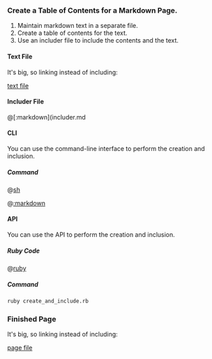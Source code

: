 ### Create a Table of Contents for a Markdown Page.

1.  Maintain markdown text in a separate file.
2.  Create a table of contents for the text.
3.  Use an includer file to include the contents and the text.

#### Text File

It's big, so linking instead of including:

[text file](text.md)

#### Includer File

@[:markdown](includer.md

#### CLI

You can use the command-line interface to perform the creation and inclusion.

##### Command

@[sh](create_and_include.sh)

@[:markdown](../../pristine.md)

#### API

You can use the API to perform the creation and inclusion.

##### Ruby Code

@[ruby](create_and_include.rb)

##### Command

```sh
ruby create_and_include.rb
```

### Finished Page
            
It's big, so linking instead of including:

[page file](page.md)

